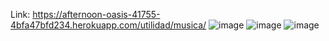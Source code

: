 Link: https://afternoon-oasis-41755-4bfa47bfd234.herokuapp.com/utilidad/musica/
![image](https://github.com/user-attachments/assets/2ad95391-aa96-499b-b1fa-e9293140e34d)
![image](https://github.com/user-attachments/assets/66ee3a1a-d9f4-4e70-a1bd-5c8fbd17701b)
![image](https://github.com/user-attachments/assets/490e7913-248a-4e6d-97d5-a55805ee84c4)
